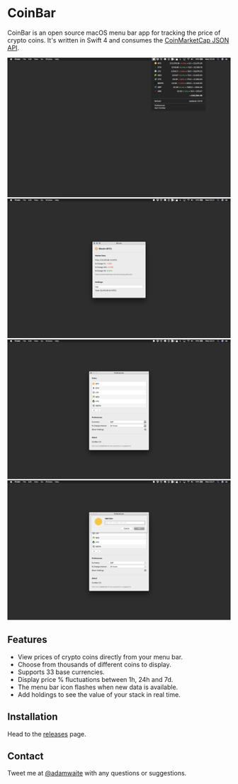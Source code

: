 # CoinBar

CoinBar is an open source macOS menu bar app for tracking the price of crypto coins. It's written in Swift 4 and consumes the [CoinMarketCap JSON API](https://coinmarketcap.com/api/).

![screenshot-01](resources/01.png)
![screenshot-02](resources/02.png)
![screenshot-03](resources/03.png)
![screenshot-04](resources/04.png)

## Features

- View prices of crypto coins directly from your menu bar.
- Choose from thousands of different coins to display.
- Supports 33 base currencies.
- Display price % fluctuations between 1h, 24h and 7d.
- The menu bar icon flashes when new data is available.
- Add holdings to see the value of your stack in real time.

## Installation

Head to the [releases](https://github.com/adamwaite/CoinBar/releases) page.

## Contact

Tweet me at [@adamwaite](https://twitter.com/adamwaite) with any questions or suggestions.
